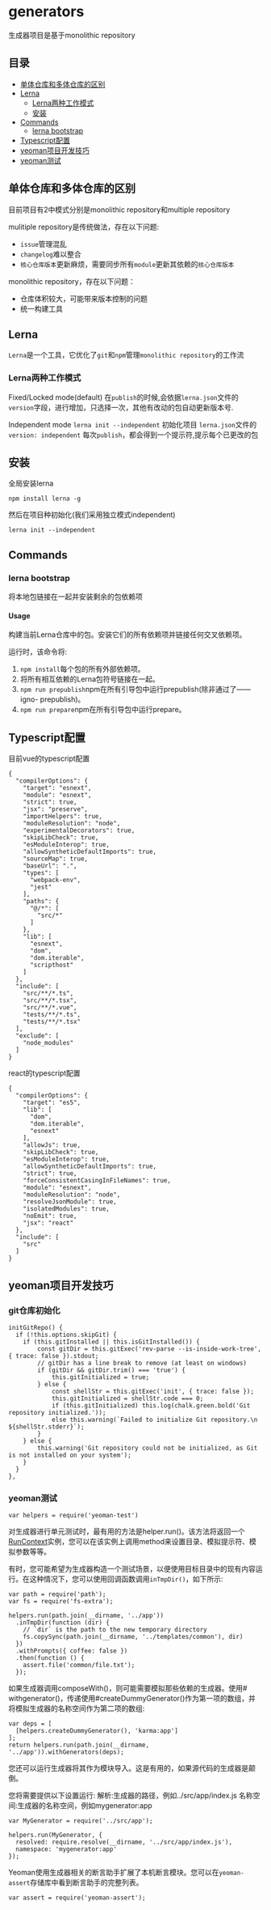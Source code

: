 # generators
生成器项目是基于monolithic repository

## 目录
-  [单体仓库和多体仓库的区别](#model)
- [Lerna](#Lerna)
    - [Lerna两种工作模式](#twoways)
    - [安装](#lerna-installation)
- [Commands](#Commands)
    - [lerna bootstrap](#commands-bootstrap)
- [Typescript配置](#typescript)
- [yeoman项目开发技巧](#yeoman-skills)
- [yeoman测试](#yeoman-test)



## <a id="model">单体仓库和多体仓库的区别</a>
目前项目有2中模式分别是monolithic repository和multiple repository

mulitiple repository是传统做法，存在以下问题:
* `issue`管理混乱
* `changelog`难以整合
* `核心仓库版本`更新麻烦，需要同步所有`module`更新其依赖的`核心仓库版本`

monolithic repository，存在以下问题：
* 仓库体积较大，可能带来版本控制的问题
* 统一构建工具

## <a id="Lerna">Lerna</a>
`Lerna`是一个工具，它优化了`git`和`npm`管理`monolithic repository`的工作流

### <a id="twoways">Lerna两种工作模式</a>
Fixed/Locked mode(default)
在`publish`的时候,会依据`lerna.json`文件的`version`字段，进行增加，只选择一次，其他有改动的包自动更新版本号.

Independent mode
`lerna init --independent` 初始化项目
`lerna.json`文件的`version: independent`
每次`publish`，都会得到一个提示符,提示每个已更改的包

## <a id="lerna-installation">安装</a>
全局安装lerna
```
npm install lerna -g
```
然后在项目种初始化(我们采用独立模式independent)
```
lerna init --independent
```

## <a id="Commands">Commands</a>

### <a id="commands-bootstrap">lerna bootstrap</a>
将本地包链接在一起并安装剩余的包依赖项

#### Usage
构建当前Lerna仓库中的包。安装它们的所有依赖项并链接任何交叉依赖项。

运行时，该命令将:

1. `npm install`每个包的所有外部依赖项。
2. 将所有相互依赖的Lerna包符号链接在一起。
3. `npm run prepublish`npm在所有引导包中运行prepublish(除非通过了——igno- prepublish)。
4. `npm run prepare`npm在所有引导包中运行prepare。


## <a id="typescript">Typescript配置</a>
目前vue的typescript配置
```
{
  "compilerOptions": {
    "target": "esnext",
    "module": "esnext",
    "strict": true,
    "jsx": "preserve",
    "importHelpers": true,
    "moduleResolution": "node",
    "experimentalDecorators": true,
    "skipLibCheck": true,
    "esModuleInterop": true,
    "allowSyntheticDefaultImports": true,
    "sourceMap": true,
    "baseUrl": ".",
    "types": [
      "webpack-env",
      "jest"
    ],
    "paths": {
      "@/*": [
        "src/*"
      ]
    },
    "lib": [
      "esnext",
      "dom",
      "dom.iterable",
      "scripthost"
    ]
  },
  "include": [
    "src/**/*.ts",
    "src/**/*.tsx",
    "src/**/*.vue",
    "tests/**/*.ts",
    "tests/**/*.tsx"
  ],
  "exclude": [
    "node_modules"
  ]
}

```
react的typescript配置
```
{
  "compilerOptions": {
    "target": "es5",
    "lib": [
      "dom",
      "dom.iterable",
      "esnext"
    ],
    "allowJs": true,
    "skipLibCheck": true,
    "esModuleInterop": true,
    "allowSyntheticDefaultImports": true,
    "strict": true,
    "forceConsistentCasingInFileNames": true,
    "module": "esnext",
    "moduleResolution": "node",
    "resolveJsonModule": true,
    "isolatedModules": true,
    "noEmit": true,
    "jsx": "react"
  },
  "include": [
    "src"
  ]
}
```

## <a id="yeoman-skills">yeoman项目开发技巧</a>

### <a id="yeoman-git">git仓库初始化</a>
```
initGitRepo() {
  if (!this.options.skipGit) {
    if (this.gitInstalled || this.isGitInstalled()) {
        const gitDir = this.gitExec('rev-parse --is-inside-work-tree', { trace: false }).stdout;
        // gitDir has a line break to remove (at least on windows)
        if (gitDir && gitDir.trim() === 'true') {
            this.gitInitialized = true;
        } else {
            const shellStr = this.gitExec('init', { trace: false });
            this.gitInitialized = shellStr.code === 0;
            if (this.gitInitialized) this.log(chalk.green.bold('Git repository initialized.'));
            else this.warning(`Failed to initialize Git repository.\n ${shellStr.stderr}`);
        }
    } else {
        this.warning('Git repository could not be initialized, as Git is not installed on your system');
    }
  }
},
```

### <a id="yeoman-test">yeoman测试</a>
```
var helpers = require('yeoman-test')
```
对生成器进行单元测试时，最有用的方法是helper.run()。该方法将返回一个[RunContext](https://github.com/yeoman/yeoman-test/blob/master/lib/run-context.js)实例，您可以在该实例上调用method来设置目录、模拟提示符、模拟参数等等。

有时，您可能希望为生成器构造一个测试场景，以便使用目标目录中的现有内容运行。在这种情况下，您可以使用回调函数调用`inTmpDir()`，如下所示:
```
var path = require('path');
var fs = require('fs-extra');

helpers.run(path.join(__dirname, '../app'))
  .inTmpDir(function (dir) {
    // `dir` is the path to the new temporary directory
    fs.copySync(path.join(__dirname, '../templates/common'), dir)
  })
  .withPrompts({ coffee: false })
  .then(function () {
    assert.file('common/file.txt');
  });
```

如果生成器调用composeWith()，则可能需要模拟那些依赖的生成器。使用# withgenerator()，传递使用#createDummyGenerator()作为第一项的数组，并将模拟生成器的名称空间作为第二项的数组:
```
var deps = [
  [helpers.createDummyGenerator(), 'karma:app']
];
return helpers.run(path.join(__dirname, '../app')).withGenerators(deps);
```

您还可以运行生成器将其作为模块导入。这是有用的，如果源代码的生成器是颠倒。

您将需要提供以下设置运行:
解析:生成器的路径，例如../src/app/index.js
名称空间:生成器的名称空间，例如mygenerator:app
```
var MyGenerator = require('../src/app');

helpers.run(MyGenerator, { 
  resolved: require.resolve(__dirname, '../src/app/index.js'),
  namespace: 'mygenerator:app'
});
```

Yeoman使用生成器相关的断言助手扩展了本机断言模块。您可以在`yeoman-assert`存储库中看到断言助手的完整列表。
```
var assert = require('yeoman-assert');
```
